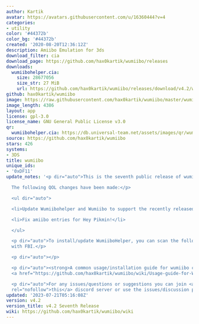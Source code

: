 ```yaml
---
author: Kartik
avatar: https://avatars.githubusercontent.com/u/16360444?v=4
categories:
- utility
color: '#44372b'
color_bg: '#44372b'
created: '2020-08-20T12:36:12Z'
description: Amiibo Emulation for 3ds
download_filter: cia
download_page: https://github.com/hax0kartik/wumiibo/releases
downloads:
  wumiibohelper.cia:
    size: 28677056
    size_str: 27 MiB
    url: https://github.com/hax0kartik/wumiibo/releases/download/v4.2/wumiibohelper.cia
github: hax0kartik/wumiibo
image: https://raw.githubusercontent.com/hax0kartik/wumiibo/master/wumiibohelper/gfx/icon.png
image_length: 4386
layout: app
license: gpl-3.0
license_name: GNU General Public License v3.0
qr:
  wumiibohelper.cia: https://db.universal-team.net/assets/images/qr/wumiibohelper-cia.png
source: https://github.com/hax0kartik/wumiibo
stars: 426
systems:
- 3DS
title: wumiibo
unique_ids:
- '0xDF11'
update_notes: '<p dir="auto">This is the seventh public release of wumiibo.<br>

  The following QOL changes have been made:</p>

  <ul dir="auto">

  <li>Update Wumiibohelper and Wumiibo to support the recently released luma v13.0.</li>

  <li>Fix amiibo entries for Hey Pikmin!</li>

  </ul>

  <p dir="auto">To install/update WumiiboHelper, you can scan the following QR code
  with FBI.</p>

  <p dir="auto"></p>

  <p dir="auto"><strong>A common usage/installation guide for wumiibo can be found
  <a href="https://github.com/hax0kartik/wumiibo/wiki/Usage-guide-for-Wumiibo-and-WumiiboHelper">here</a>.</strong></p>

  <p dir="auto">For any issues/questions or suggestions you can join <a href="https://discord.gg/hyuvmb9"
  rel="nofollow">this</a> discord server or use the issues/discussion page.</p>'
updated: '2023-07-21T05:16:08Z'
version: v4.2
version_title: v4.2 Seventh Release
wiki: https://github.com/hax0kartik/wumiibo/wiki
---
```

